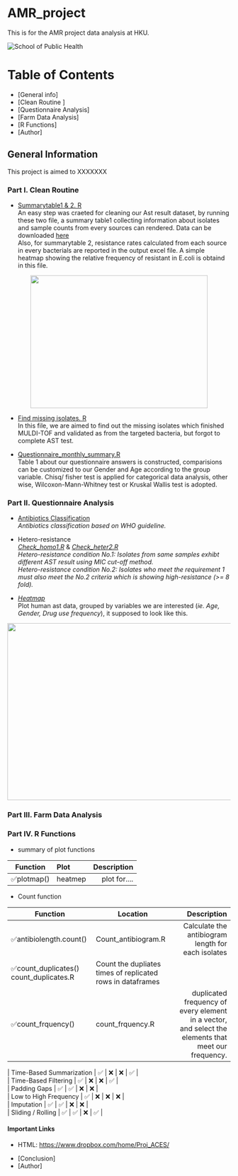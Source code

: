 # AMR_project
 This is for the AMR project data analysis at HKU.
 
 ![School of Public Health](https://github.com/hereagain-Y/AMR_project/blob/main/Readme/HKU_ph.png)
 
 
# Table of Contents

* [General info]
* [Clean Routine ]
* [Questionnaire Analysis]
* [Farm Data Analysis]
* [R Functions]
* [Author]


## General Information 
This project is aimed to XXXXXXX
### Part I. Clean Routine 
* [Summarytable1 & 2. R](https://github.com/hereagain-Y/AMR_project/blob/main/Clean%20routine/Summarytable2.R)    
An easy step was craeted for cleaning our Ast result dataset, by running these two file, a summary table1 collecting information about isolates and sample counts from every sources can rendered. Data can be downloaded [here](https://aces.sph.hku.hk/aces/_ast_result_viewlist.php?order=a_cefoxitin_result&ordertype=ASC)  
Also, for summarytable 2, resistance rates calculated from each source in every bacterials are reported in the output excel file. A simple heatmap showing the relative frequency of resistant in E.coli is obtaind in this file.     
<p align="center">
<img src="https://github.com/hereagain-Y/AMR_project/blob/main/Readme/ecomap.png" width="400" height="300">
</p>

* [Find missing isolates. R](https://github.com/hereagain-Y/AMR_project/blob/main/Clean%20routine/Find_missing_isolates.R)          
In this file, we are aimed to find out the missing isolates which finished MULDI-TOF and validated as from the targeted bacteria, but forgot to complete AST test.

* [Questionnaire_monthly_summary.R](https://github.com/hereagain-Y/AMR_project/blob/main/Clean%20routine/Questinnaire_monthly_summary.R)  
Table 1 about our questionnaire answers is constructed, comparisions can be customized to our Gender and Age according to the group variable. Chisq/ fisher test is applied for categorical data analysis, other wise, Wilcoxon-Mann-Whitney test or Kruskal Wallis test is adopted.  

###  Part II. Questionnaire Analysis  

* [Antibiotics Classification](https://github.com/hereagain-Y/AMR_project/blob/main/Questionnaire%20analysis/ABX_classification.R)  
_Antibiotics classification based on WHO guideline._
* Hetero-resistance  
[_Check_homo1.R_](https://github.com/hereagain-Y/AMR_project/blob/main/Questionnaire%20analysis/Check_homo1.R) & [_Check_heter2.R_](https://github.com/hereagain-Y/AMR_project/blob/main/Questionnaire%20analysis/Check_heter2.R)    
_Hetero-resistance condition _No.1_: Isolates from same samples exhibt different AST result using MIC cut-off method.  
Hetero-resistance condition _No.2_: Isolates who meet the requirement 1 must also meet the _No.2_ criteria which is showing high-resistance (>= 8 fold)._

* [_Heatmap_](https://github.com/hereagain-Y/AMR_project/tree/main/Questionnaire%20analysis/Heatmap_pattern)    
Plot human ast data, grouped by variables we are interested (_ie. Age, Gender, Drug use frequency_), it supposed to look like this.   
<p align="center">
<img src="https://github.com/hereagain-Y/AMR_project/blob/main/Readme/0615AgeGroup3.png" width="800" height="400">
</p>
 

### Part III. Farm Data Analysis
### Part IV. R Functions 
* summary of plot functions   

|Function            | Plot   | Description             | 
|---------           | :------| -----------------------:| 
|✅plotmap()           | heatmep| plot for....            |

* Count function 

|Function                 | Location | Description             | 
|---------                |---------| -----------------------:| 
|✅antibiolength.count() | Count_antibiogram.R| Calculate the antibiogram length for each isolates|
|✅count_duplicates()      count_duplicates.R| Count the dupliates times of replicated rows in dataframes|
|✅count_frquency()| count_frquency.R| duplicated frequency of every element in a vector, and select the elements that meet our frequency.|


          
| Time-Based Summarization     |  ✅  |  :x:  |  :x:   |  ✅  |  
| Time-Based Filtering         |  ✅  |  :x:  |  :x:   |  ✅  |  
| Padding Gaps                 |  ✅  |  ✅  |  :x:   |  :x:  |  
| Low to High Frequency        |  ✅  |  :x:  |  :x:   |  :x:  |  
| Imputation                   |  ✅  |  ✅  |  :x:   |  :x:  |  
| Sliding / Rolling            |  ✅  |  ✅  |  :x:   |  ✅  |  
#### Important Links 
- HTML: https://www.dropbox.com/home/Proj_ACES/




* [Conclusion]
* [Author]
